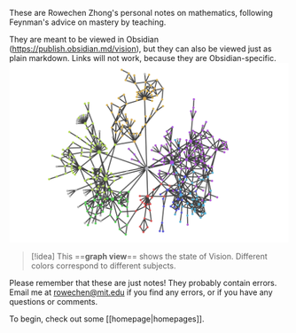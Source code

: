 These are Rowechen Zhong's personal notes on mathematics, following Feynman's advice on mastery by teaching.

They are meant to be viewed in Obsidian (https://publish.obsidian.md/vision), but they can also be viewed just as plain markdown. Links will not work, because they are Obsidian-specific.
![Graph of Vision, 3/9/2024](graph.png)
> [!idea]
> This ==**graph view**== shows the state of Vision. Different colors correspond to different subjects.

Please remember that these are just notes! They probably contain errors. Email me at rowechen@mit.edu if you find any errors, or if you have any questions or comments.

To begin, check out some [[homepage|homepages]].